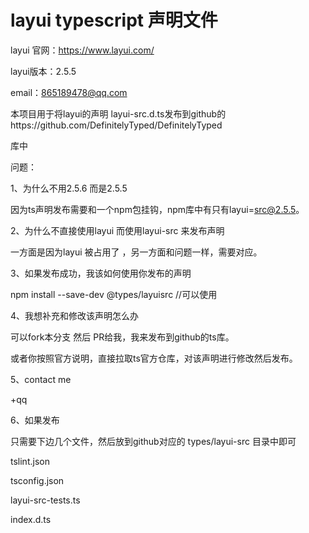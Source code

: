 # layui typescript 声明文件
layui 官网：https://www.layui.com/

layui版本：2.5.5

email：865189478@qq.com

本项目用于将layui的声明 layui-src.d.ts发布到github的https://github.com/DefinitelyTyped/DefinitelyTyped

库中



问题：

1、为什么不用2.5.6 而是2.5.5

因为ts声明发布需要和一个npm包挂钩，npm库中有只有layui=src@2.5.5。

2、为什么不直接使用layui 而使用layui-src 来发布声明

一方面是因为layui 被占用了 ，另一方面和问题一样，需要对应。 

3、如果发布成功，我该如何使用你发布的声明

 npm install --save-dev @types/layuisrc        //可以使用

4、我想补充和修改该声明怎么办

 可以fork本分支 然后 PR给我，我来发布到github的ts库。

或者你按照官方说明，直接拉取ts官方仓库，对该声明进行修改然后发布。

5、contact me

  +qq





6、如果发布

只需要下边几个文件，然后放到github对应的 types/layui-src 目录中即可

tslint.json

tsconfig.json

layui-src-tests.ts

index.d.ts